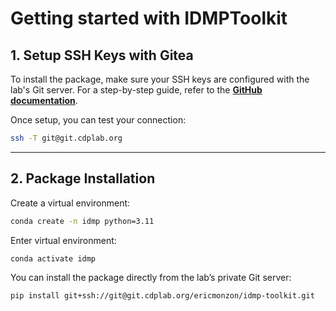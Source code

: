 # Getting started with **IDMPToolkit**

## 1. Setup SSH Keys with Gitea
To install the package, make sure your SSH keys are configured with the lab's Git server. For a step-by-step guide, refer to the [**GitHub documentation**](https://docs.github.com/en/authentication/connecting-to-github-with-ssh/adding-a-new-ssh-key-to-your-github-account?platform=mac).

Once setup, you can test your connection:

```bash
ssh -T git@git.cdplab.org
```

---

## 2. Package Installation
Create a virtual environment:

```bash
conda create -n idmp python=3.11
```

Enter virtual environment:

```bash
conda activate idmp
```

You can install the package directly from the lab’s private Git server:

```bash
pip install git+ssh://git@git.cdplab.org/ericmonzon/idmp-toolkit.git
```